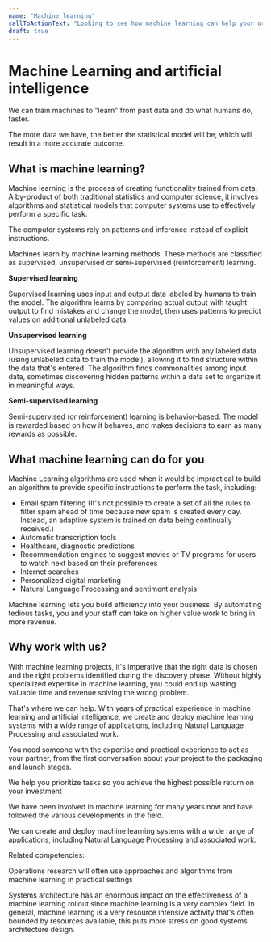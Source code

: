 ```yaml
---
name: "Machine learning"
callToActionText: "Looking to see how machine learning can help your organization unlock new efficiencies and product possibilities? We would be happy to talk about how machine learning could be utilized in your organization"
draft: true
---
```




# Machine Learning and artificial intelligence

We can train machines to "learn" from past data and do what humans do, faster.

The more data we have, the better the statistical model will be, which will result in a more accurate outcome.

## What is machine learning? 

Machine learning is the process of creating functionality trained from data. A by-product of both traditional statistics and computer science, it involves algorithms and statistical models that computer systems use to effectively perform a specific task. 

The computer systems rely on patterns and inference  instead of explicit instructions. 

Machines learn by machine learning methods. These methods are classified as supervised, unsupervised or semi-supervised (reinforcement) learning.

**Supervised learning**

Supervised learning uses input and output data labeled by humans to train the model. The algorithm learns by comparing actual output with taught output to find mistakes and change the model, then uses patterns to predict values on additional unlabeled data.


**Unsupervised learning**

Unsupervised learning doesn't provide the algorithm with any labeled data (using unlabeled data to train the model), allowing it to find structure within the data that's entered. The algorithm finds commonalities among input data, sometimes discovering hidden patterns within a data set to organize it in meaningful ways. 

**Semi-supervised learning**

Semi-supervised (or reinforcement) learning is behavior-based. The model is rewarded based on how it behaves, and makes decisions to earn as many rewards as possible. 





## What machine learning can do for you

Machine Learning algorithms are used when it would be impractical to build an algorithm to provide specific instructions to perform the task, including:

- Email spam filtering (It's not possible to create a set of all the rules to filter spam ahead of time because new spam is created every day. Instead, an adaptive system is trained on data being continually received.)
- Automatic transcription tools 
- Healthcare, diagnostic predictions
- Recommendation engines to suggest movies or TV programs for users to watch next based on their preferences 
- Internet searches 
- Personalized digital marketing 
- Natural Language Processing and sentiment analysis

Machine learning lets you build efficiency into your business. By automating tedious tasks, you and your staff can take on higher value work to bring in more revenue.

## Why work with us?

With machine learning projects, it's imperative that the right data is chosen and the right problems identified during the discovery phase. Without highly specialized expertise in machine learning, you could end up wasting valuable time and revenue solving the wrong problem. 

That's where we can help. With years of practical experience in machine learning and artificial intelligence, we create and deploy machine learning systems with a wide range of applications, including Natural Language Processing and associated work.

You need someone with the expertise and practical experience to act as your partner, from the first conversation about your project to the packaging and launch stages. 

We help you prioritize tasks so you achieve the highest possible return on your investment

We have been involved in machine learning for many years now and have followed the various developments in the field.

We can create and deploy machine learning systems with a wide range of applications, including Natural Language Processing and associated work. 



Related competencies: 

Operations research will often use approaches and algorithms from machine learning in practical settings 

Systems architecture has an enormous impact on the effectiveness  of a machine learning rollout since machine learning is a very complex field. In general, machine learning is a very resource intensive activity that's often bounded by resources available, this puts more stress on good systems architecture design.







